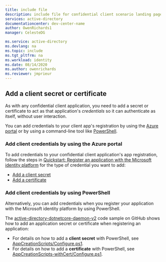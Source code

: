 ```yaml
---
title: include file
description: include file for confidential client scenario landing pages (daemon, web app, web API)
services: active-directory
documentationcenter: dev-center-name
author: OwenRichards1
manager: CelesteDG

ms.service: active-directory
ms.devlang: na
ms.topic: include
ms.tgt_pltfrm: na
ms.workload: identity
ms.date: 08/14/2020
ms.author: owenrichards
ms.reviewer: jmprieur
---
```


## Add a client secret or certificate

As with any confidential client application, you need to add a secret or certificate to act as that application's *credentials* so it can authenticate as itself, without user interaction.

You can add credentials to your client app's registration by using the [Azure portal](#add-client-credentials-by-using-the-azure-portal) or by using a command-line tool like [PowerShell](#add-client-credentials-by-using-powershell).

### Add client credentials by using the Azure portal

To add credentials to your confidential client application's app registration, follow the steps in [Quickstart: Register an application with the Microsoft identity platform](../articles/active-directory/develop/quickstart-register-app.md) for the type of credential you want to add:

* [Add a client secret](../articles/active-directory/develop/quickstart-register-app.md#add-a-client-secret)
* [Add a certificate](../articles/active-directory/develop/quickstart-register-app.md#add-a-certificate)

### Add client credentials by using PowerShell

Alternatively, you can add credentials when you register your application with the Microsoft identity platform by using PowerShell.

The [active-directory-dotnetcore-daemon-v2](https://github.com/Azure-Samples/active-directory-dotnetcore-daemon-v2) code sample on GitHub shows how to add an application secret or certificate when registering an application:

- For details on how to add a **client secret** with PowerShell, see [AppCreationScripts/Configure.ps1](https://github.com/Azure-Samples/active-directory-dotnetcore-daemon-v2/blob/5199032b352a912e7cc0fce143f81664ba1a8c26/AppCreationScripts/Configure.ps1#L190).
- For details on how to add a **certificate** with PowerShell, see [AppCreationScripts-withCert/Configure.ps1](https://github.com/Azure-Samples/active-directory-dotnetcore-daemon-v2/blob/5199032b352a912e7cc0fce143f81664ba1a8c26/AppCreationScripts-withCert/Configure.ps1#L162-L178).
